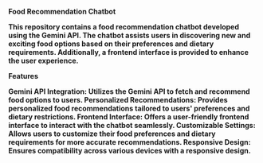 <b>Food Recommendation Chatbot<B>

This repository contains a food recommendation chatbot developed using the Gemini API. The chatbot assists users in discovering new and exciting food options based on their preferences and dietary requirements. Additionally, a frontend interface is provided to enhance the user experience.

<b>Features<b>

Gemini API Integration: Utilizes the Gemini API to fetch and recommend food options to users.
Personalized Recommendations: Provides personalized food recommendations tailored to users' preferences and dietary restrictions.
Frontend Interface: Offers a user-friendly frontend interface to interact with the chatbot seamlessly.
Customizable Settings: Allows users to customize their food preferences and dietary requirements for more accurate recommendations.
Responsive Design: Ensures compatibility across various devices with a responsive design.

